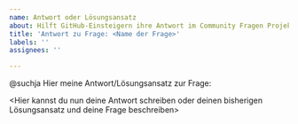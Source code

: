 ```yaml
---
name: Antwort oder Lösungsansatz
about: Hilft GitHub-Einsteigern ihre Antwort im Community Fragen Projekt zu erstellen.
title: 'Antwort zu Frage: <Name der Frage>'
labels: ''
assignees: ''

---
```


@suchja Hier meine Antwort/Lösungsansatz zur Frage: *<bitte Namen der Frage einsetzen>*

<Hier kannst du nun deine Antwort schreiben oder deinen bisherigen Lösungsansatz und deine Frage beschreiben>
